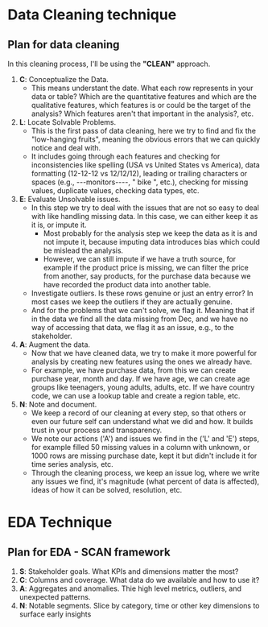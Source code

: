 # Data Cleaning technique

## Plan for data cleaning

In this cleaning process, I'll be using the **"CLEAN"** approach.

1. **C**: Conceptualize the Data.
    - This means understant the date. What each row represents in your data or table? Which are the quantitative features and which are the qualitative features, which features is or could be the target of the analysis? Which features aren't that important in the analysis?, etc.
2. **L**: Locate Solvable Problems.
    - This is the first pass of data cleaning, here we try to find and fix the "low-hanging fruits", meaning the obvious errors that we can quickly notice and deal with.
    - It includes going through each features and checking for inconsistencies like spelling (USA vs United States vs America), data formatting (12-12-12 vs 12/12/12), leading or trailing characters or spaces (e.g., ---monitors----, "   bike ", etc.), checking for missing values, duplicate values, checking data types, etc.
3. **E**: Evaluate Unsolvable issues.
    - In this step we try to deal with the issues that are not so easy to deal with like handling missing data. In this case, we can either keep it as it is, or impute it.
        - Most probably for the analysis step we keep the data as it is and not impute it, because imputing data introduces bias which could be mislead the analysis.
        - However, we can still impute if we have a truth source, for example if the product price is missing, we can filter the price from another, say products, for the purchase data because we have recorded the product data into another table.
    - Investigate outliers. Is these rows genuine or just an entry error? In most cases we keep the outliers if they are actually genuine.
    - And for the problems that we can't solve, we flag it. Meaning that if in the data we find all the data missing from Dec, and we have no way of accessing that data, we flag it as an issue, e.g., to the stakeholder.
4. **A**: Augment the data.
    - Now that we have cleaned data, we try to make it more powerful for analysis by creating new features using the ones we already have.
    - For example, we have purchase data, from this we can create purchase year, month and day. If we have age, we can create age groups like teenagers, young adults, adults, etc. If we have country code, we can use a lookup table and create a region table, etc.
5. **N**: Note and document.
    - We keep a record of our cleaning at every step, so that others or even our future self can understand what we did and how. It builds trust in your process and transparency.
    - We note our actions ('A') and issues we find in the ('L' and 'E') steps, for example filled 50 missing values in a column with unknown, or 1000 rows are missing purchase date, kept it but didn't include it for time series analysis, etc.
    - Through the cleaning process, we keep an issue log, where we write any issues we find, it's magnitude (what percent of data is affected), ideas of how it can be solved, resolution, etc.

# EDA Technique

## Plan for EDA - SCAN framework

1. **S**: Stakeholder goals. What KPIs and dimensions matter the most?
2. **C**: Columns and coverage. What data do we available and how to use it?
3. **A**: Aggregates and anomalies. Thie high level metrics, outliers, and unexpected patterns.
4. **N**: Notable segments. Slice by category, time or other key dimensions to surface early insights








